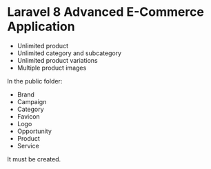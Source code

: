 # Laravel 8 Advanced E-Commerce Application
- Unlimited product
- Unlimited category and subcategory
- Unlimited product variations
- Multiple product images

In the public folder:
- Brand
- Campaign
- Category
- Favicon
- Logo
- Opportunity
- Product
- Service

It must be created.